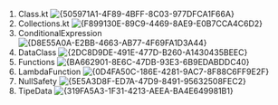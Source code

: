 1. Class.kt
   ![{505971A1-4F89-4BFF-8C03-977DFCA1F66A}](https://github.com/user-attachments/assets/b3b809a1-bc80-4e70-8a68-7595cd57b23e)
2. Collections.kt
   ![{F899130E-89C9-4469-8AE9-E0B7CCA4C6D2}](https://github.com/user-attachments/assets/a972cb70-4934-4373-9470-6f70b4c8f306)
3. ConditionalExpression
   ![{D8E55A0A-E2BB-4663-AB77-4F69FA1D3A44}](https://github.com/user-attachments/assets/76c230fb-2dd0-4ccc-b679-3b00ca14891a)
4. DataClass
   ![{2DC8D9DE-491E-477D-B260-A1430435BEEC}](https://github.com/user-attachments/assets/7b340224-cf3f-49ae-baf9-321879b38e88)
6. Functions
   ![{BA662901-8E6C-47DB-93E3-6B9EDABDDC40}](https://github.com/user-attachments/assets/99218caa-3bbe-4d1a-8b49-8fa2c18e14bb)
8. LambdaFunction
   ![{0D4FA50C-186E-4281-9AC7-8F88C6FF9E2F}](https://github.com/user-attachments/assets/a944fc8a-bea2-47e5-9ffd-33d0a940afb4)
10. NullSafety
    ![{5E5A3D8F-ED7A-47D9-8491-95632508FEC2}](https://github.com/user-attachments/assets/163cedc5-cc13-41ef-9f97-87f0ab4547bc)
12. TipeData
    ![{319FA5A3-1F31-4213-AEEA-BA4E649981B1}](https://github.com/user-attachments/assets/15f33b9c-d51b-40e8-9355-c6da1eeee014)


